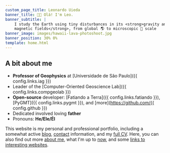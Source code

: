 ```yaml
---
custom_page_title: Leonardo Uieda
banner_title: 👋🏽 Olá! I'm Leo.
banner_subtitle: |
    I study the Earth using tiny disturbances in its <strong>gravity and
    magnetic fields</strong>, from global 🌎 to microscopic 🔬 scale
banner_image: images/hawaii-lava-photoshoot.jpg
banner_position: 30% 0%
template: home.html
---
```


## A bit about me

* **Professor of Geophysics** at [Universidade de São Paulo]({{ config.links.iag }})
* Leader of the [Computer-Oriented Geoscience Lab]({{ config.links.compgeolab }})
* **Open-source** developer:
  [Fatiando a Terra]({{ config.links.fatiando }}),
  [PyGMT]({{ config.links.pygmt }}),
  and [more](https://github.com/{{ config.github }})
* Dedicated involved loving **father**
* Pronouns: **He/Ele/Él**

This website is my personal and professional portfolio, including a somewhat
active [blog](blog), [contact](contact) information, and my [full CV](cv).
Here, you can also find out more [about me](about), what I'm up to [now](now),
and some [links to interesting websites](links).
